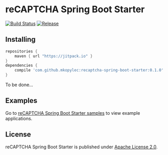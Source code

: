 # reCAPTCHA Spring Boot Starter
[![Build Status](https://travis-ci.org/mkopylec/recaptcha-spring-boot-starter.svg?branch=master)](https://travis-ci.org/mkopylec/recaptcha-spring-boot-starter)
[![Release](https://img.shields.io/github/release/mkopylec/recaptcha-spring-boot-starter.svg?label=JitPack)](https://jitpack.io/#mkopylec/recaptcha-spring-boot-starter)

## Installing

```groovy
repositories {
    maven { url "https://jitpack.io" }
}
dependencies {
    compile 'com.github.mkopylec:recaptcha-spring-boot-starter:0.1.0'
}
```

To be done...

## Examples
Go to [reCAPTCHA Spring Boot Starter samples](https://github.com/mkopylec/recaptcha-spring-boot-starter-samples) to view example applications.

## License
reCAPTCHA Spring Boot Starter is published under [Apache License 2.0](http://www.apache.org/licenses/LICENSE-2.0).
